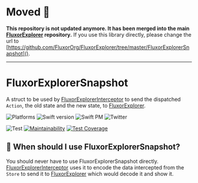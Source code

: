 # Moved 🚚

**This repository is not updated anymore. It has been merged into the main [FluxorExplorer](https://github.com/FluxorOrg/FluxorExplorer) repository.**
If you use this library directly, please change the url to [https://github.com/FluxorOrg/FluxorExplorer/tree/master/FluxorExplorerSnapshot]().

<hr />

# FluxorExplorerSnapshot

A struct to be used by [FluxorExplorerInterceptor](https://github.com/FluxorOrg/FluxorExplorerInterceptor) to send the dispatched `Action`, the old state and the new state, to [FluxorExplorer](https://github.com/FluxorOrg/FluxorExplorer).

![Platforms](https://img.shields.io/badge/platforms-Mac+iOS-brightgreen.svg?style=flat)
![Swift version](https://img.shields.io/badge/Swift-5.2-brightgreen.svg)
![Swift PM](https://img.shields.io/badge/SwiftPM-compatible-brightgreen.svg?style=flat)
![Twitter](https://img.shields.io/badge/twitter-@mortengregersen-blue.svg?style=flat)

![Test](https://github.com/FluxorOrg/FluxorExplorerSnapshot/workflows/CI/badge.svg)
[![Maintainability](https://api.codeclimate.com/v1/badges/41718cad43bbf98de4b4/maintainability)](https://codeclimate.com/github/FluxorOrg/FluxorExplorerSnapshot/maintainability)
[![Test Coverage](https://api.codeclimate.com/v1/badges/54bb7b6c7d93f100fc60/test_coverage)](https://codeclimate.com/github/FluxorOrg/FluxorExplorerSnapshot/test_coverage)

## 🤔 When should I use FluxorExplorerSnapshot?
You should never have to use FluxorExplorerSnapshot directly. [FluxorExplorerInterceptor](https://github.com/FluxorOrg/FluxorExplorerInterceptor) uses it to encode the data intercepted from the `Store` to send it to [FluxorExplorer](https://github.com/FluxorOrg/FluxorExplorer) which would decode it and show it.
